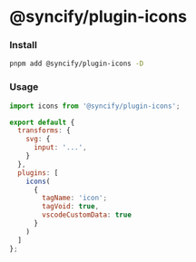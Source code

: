 # @syncify/plugin-icons

### Install

```bash
pnpm add @syncify/plugin-icons -D
```

### Usage

<!--prettier-ignore-->
```js
import icons from '@syncify/plugin-icons';

export default {
  transforms: {
    svg: {
      input: '...',
    }
  },
  plugins: [
    icons(
      {
        tagName: 'icon';
        tagVoid: true,
        vscodeCustomData: true
      }
    )
  ]
};
```
